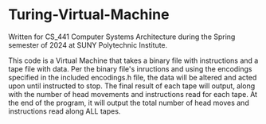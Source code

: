 # Turing-Virtual-Machine
Written for CS_441 Computer Systems Architecture during the Spring semester of 2024 at SUNY Polytechnic Institute.

This code is a Virtual Machine that takes a binary file with instructions and a tape file with data. Per the binary file's inructions and using the encodings specified in the included encodings.h file, the data will be altered and acted upon until instructed to stop. The final result of each tape will output, along with the number of head movements and instructions read for each tape. At the end of the program, it will output the total number of head moves and instructions read along ALL tapes.
